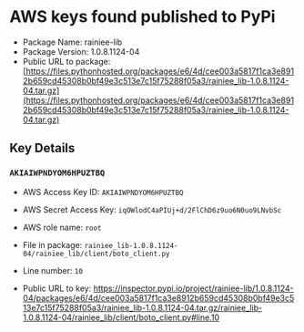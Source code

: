 # AWS keys found published to PyPi

* Package Name: rainiee-lib
* Package Version: 1.0.8.1124-04
* Public URL to package: [https://files.pythonhosted.org/packages/e6/4d/cee003a5817f1ca3e8912b659cd45308b0bf49e3c513e7c15f75288f05a3/rainiee_lib-1.0.8.1124-04.tar.gz](https://files.pythonhosted.org/packages/e6/4d/cee003a5817f1ca3e8912b659cd45308b0bf49e3c513e7c15f75288f05a3/rainiee_lib-1.0.8.1124-04.tar.gz)

## Key Details

### `AKIAIWPNDYOM6HPUZTBQ`

* AWS Access Key ID: `AKIAIWPNDYOM6HPUZTBQ`
* AWS Secret Access Key: `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` 
* AWS role name: `root`
* File in package: `rainiee_lib-1.0.8.1124-04/rainiee_lib/client/boto_client.py`
* Line number: `10`

* Public URL to key: https://inspector.pypi.io/project/rainiee-lib/1.0.8.1124-04/packages/e6/4d/cee003a5817f1ca3e8912b659cd45308b0bf49e3c513e7c15f75288f05a3/rainiee_lib-1.0.8.1124-04.tar.gz/rainiee_lib-1.0.8.1124-04/rainiee_lib/client/boto_client.py#line.10


